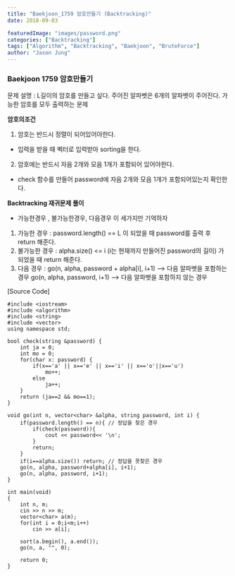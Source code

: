 ```yaml
---
title: "Baekjoon_1759 암호만들기 (Backtracking)"
date: 2018-09-03

featuredImage: "images/password.png"
categories: ["Backtracking"]
tags: ["Algorithm", "Backtracking", "Baekjoon", "BruteForce"]
author: "Jason Jung"
---
```

### Baekjoon 1759 암호만들기
문제 설명 : L길이의 암호를 만들고 싶다. 주어진 알파벳은 6개의 알파벳이 주어진다. 가능한 암호를 모두 출력하는 문제

**암호의조건** 

1. 암호는 반드시 정렬이 되어있어야한다.
- 입력을 받을 때 벡터로 입력받아 sorting을 한다.
2. 암호에는 반드시 자음 2개와 모음 1개가 포함되어 있어야한다.
- check 함수를 만들어 password에 자음 2개와 모음 1개가 포함되어있는지 확인한다.

**Backtracking 재귀문제 풀이**
- 가능한경우 , 불가능한경우, 다음경우 이 세가지만 기억하자

1. 가능한 경우 : password.length() == L 이 되었을 때 password를 출력 후 return 해준다.
2. 불가능한 경우 : alpha.size() <= i (i는 현재까지 만들어진 password의 길이) 가 되었을 때 return 해준다.
3. 다음 경우 : go(n, alpha, password + alpha[i], i+1) --> 다음 알파벳을 포함하는 경우
go(n, alpha, password, i+1) --> 다음 알파벳을 포함하지 않는 경우


[Source Code] 

    #include <iostream>
    #include <algorithm>
    #include <string>
    #include <vector>
    using namespace std;

    bool check(string &password) {
        int ja = 0;
        int mo = 0;
        for(char x: password) {
            if(x=='a' || x=='e' || x=='i' || x=='o'||x=='u')
                mo++;
            else
                ja++;
        }
        return (ja==2 && mo==1);
    }

    void go(int n, vector<char> &alpha, string password, int i) {
        if(password.length() == n){ // 정답을 찾은 경우
            if(check(password)){
                cout << password<< '\n';
            }
            return;
        }
        if(i==alpha.size()) return; // 정답을 못찾은 경우
        go(n, alpha, password+alpha[i], i+1);
        go(n, alpha, password, i+1);
    }

    int main(void)
    {
        int n, m;
        cin >> n >> m;
        vector<char> a(m);
        for(int i = 0;i<m;i++)
            cin >> a[i];

        sort(a.begin(), a.end());
        go(n, a, "", 0);

        return 0;
    }

